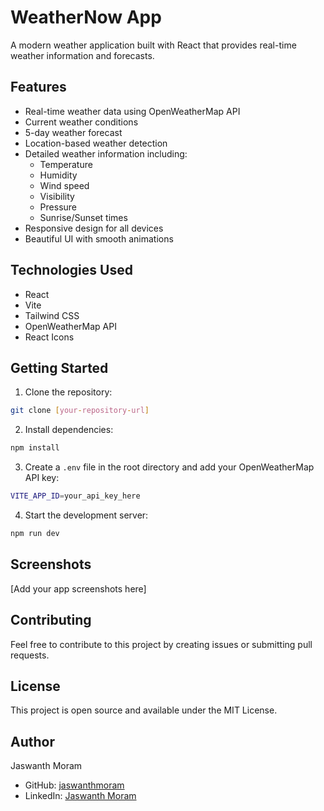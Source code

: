 # WeatherNow App

A modern weather application built with React that provides real-time weather information and forecasts.

## Features

- Real-time weather data using OpenWeatherMap API
- Current weather conditions
- 5-day weather forecast
- Location-based weather detection
- Detailed weather information including:
  - Temperature
  - Humidity
  - Wind speed
  - Visibility
  - Pressure
  - Sunrise/Sunset times
- Responsive design for all devices
- Beautiful UI with smooth animations

## Technologies Used

- React
- Vite
- Tailwind CSS
- OpenWeatherMap API
- React Icons

## Getting Started

1. Clone the repository:
```bash
git clone [your-repository-url]
```

2. Install dependencies:
```bash
npm install
```

3. Create a `.env` file in the root directory and add your OpenWeatherMap API key:
```bash
VITE_APP_ID=your_api_key_here
```

4. Start the development server:
```bash
npm run dev
```

## Screenshots

[Add your app screenshots here]

## Contributing

Feel free to contribute to this project by creating issues or submitting pull requests.

## License

This project is open source and available under the MIT License.

## Author

Jaswanth Moram
- GitHub: [jaswanthmoram](https://github.com/jaswanthmoram)
- LinkedIn: [Jaswanth Moram](https://www.linkedin.com/in/venkata-satya-jaswanth-moram-502a1a217/)
